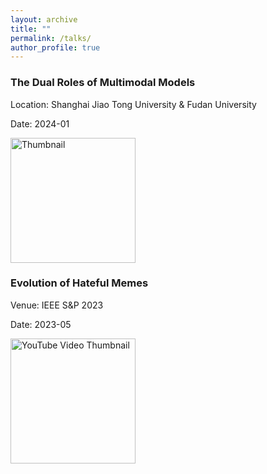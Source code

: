 ```yaml
---
layout: archive
title: ""
permalink: /talks/
author_profile: true
---
```


### The Dual Roles of Multimodal Models

Location: Shanghai Jiao Tong University & Fudan University

Date: 2024-01

<a href="https://www.bilibili.com/video/BV1fa4y1q7nr?t=1.1" target="_blank">
  <img src="https://i2.hdslb.com/bfs/archive/f7e37e79a0a44ac2013498df842ecce8d7d77eb9.jpg@672w_378h_1c_!web-search-common-cover.avif" alt="Thumbnail" style="width:200px; height:auto;">
</a>


### Evolution of Hateful Memes

Venue: IEEE S&P 2023

Date: 2023-05

<a href="https://www.youtube.com/watch?v=jBn7CCfZr7s&t=11s" target="_blank">
  <img src="https://img.youtube.com/vi/jBn7CCfZr7s/hqdefault.jpg" alt="YouTube Video Thumbnail" style="width:200px; height:auto;">
</a>

